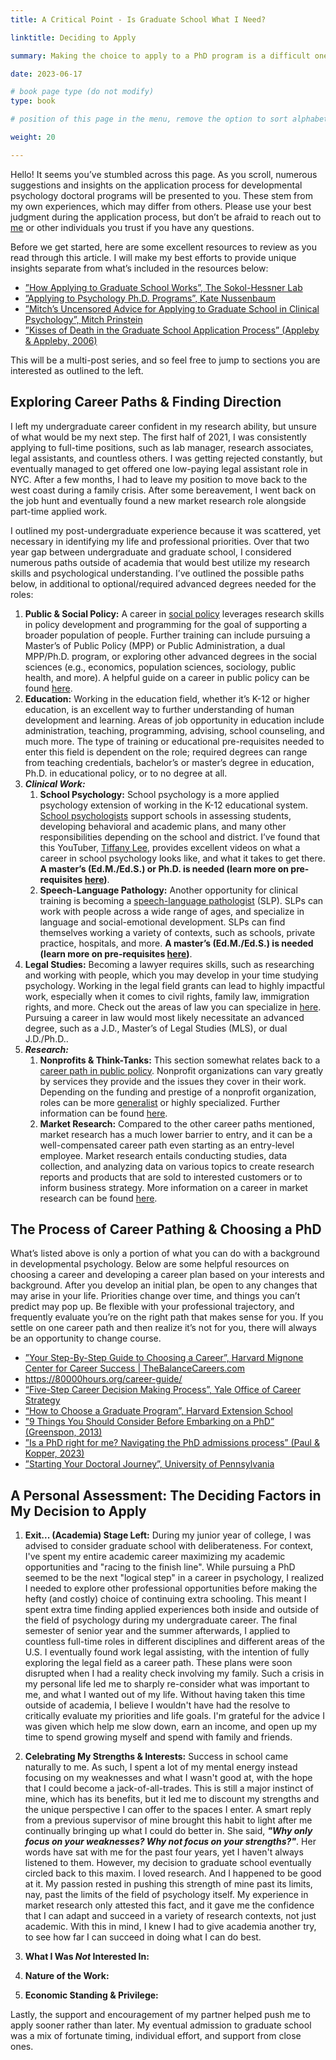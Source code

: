 ```yaml
---
title: A Critical Point - Is Graduate School What I Need?

linktitle: Deciding to Apply

summary: Making the choice to apply to a PhD program is a difficult one. Let's fully explore what you have to take into account to make such a decision.

date: 2023-06-17

# book page type (do not modify)
type: book

# position of this page in the menu, remove the option to sort alphabetically.

weight: 20

---
```


Hello! It seems you’ve stumbled across this page. As you scroll, numerous suggestions and insights on the application process for developmental psychology doctoral programs will be presented to you. These stem from my own experiences, which may differ from others. Please use your best judgment during the application process, but don’t be afraid to reach out to [me](https://maia-southwick.com/#contact) or other individuals you trust if you have any questions.

Before we get started, here are some excellent resources to review as you read through this article. I will make my best efforts to provide unique insights separate from what’s included in the resources below:

- [”How Applying to Graduate School Works”, The Sokol-Hessner Lab](https://www.sokolhessnerlab.com/howapplyingworks)
- [”Applying to Psychology Ph.D. Programs”, Kate Nussenbaum](https://www.katenuss.com/advice/applying_to_phd/)
- [”Mitch’s Uncensored Advice for Applying to Graduate School in Clinical Psychology”, Mitch Prinstein](https://mitch.web.unc.edu/wp-content/uploads/sites/4922/2017/02/MitchGradSchoolAdvice.pdf)
- [”Kisses of Death in the Graduate School Application Process” (Appleby & Appleby, 2006)](https://psychology.unl.edu/psichi/Graduate_School_Application_Kisses_of_Death.pdf)

This will be a multi-post series, and so feel free to jump to sections you are interested as outlined to the left. 

## Exploring Career Paths & Finding Direction

I left my undergraduate career confident in my research ability, but unsure of what would be my next step. The first half of 2021, I was consistently applying to full-time positions, such as lab manager, research associates, legal assistants, and countless others. I was getting rejected constantly, but eventually managed to get offered one low-paying legal assistant role in NYC. After a few months, I had to leave my position to move back to the west coast during a family crisis. After some bereavement, I went back on the job hunt and eventually found a new market research role alongside part-time applied work.

I outlined my post-undergraduate experience because it was scattered, yet necessary in identifying my life and professional priorities. Over that two year gap between undergraduate and graduate school, I considered numerous paths outside of academia that would best utilize my research skills and psychological understanding. I’ve outlined the possible paths below, in additional to optional/required advanced degrees needed for the roles:

1. **Public & Social Policy:** A career in [social policy](https://www.lse.ac.uk/social-policy/about-us/What-is-social-policy) leverages research skills in policy development and programming for the goal of supporting a broader population of people. Further training can include pursuing a Master’s of Public Policy (MPP) or Public Administration, a dual MPP/Ph.D. program, or exploring other advanced degrees in the social sciences (e.g., economics, population sciences, sociology, public health, and more). A helpful guide on a career in public policy can be found [here](https://research.com/careers/public-policy-careers).
2. **Education:** Working in the education field, whether it’s K-12 or higher education, is an excellent way to further understanding of human development and learning. Areas of job opportunity in education include administration, teaching, programming, advising, school counseling, and much more. The type of training or educational pre-requisites needed to enter this field is dependent on the role; required degrees can range from teaching credentials, bachelor’s or master’s degree in education, Ph.D. in educational policy, or to no degree at all.
3. ***Clinical Work:***
    1. **School Psychology:** School psychology is a more applied psychology extension of working in the K-12 educational system. [School psychologists](https://www.nasponline.org/about-school-psychology/who-are-school-psychologists) support schools in assessing students, developing behavioral and academic plans, and many other responsibilities depending on the school and district. I’ve found that this YouTuber, [Tiffany Lee](https://www.youtube.com/@TiffanyLee), provides excellent videos on what a career in school psychology looks like, and what it takes to get there. **A master’s (Ed.M./Ed.S.) or Ph.D. is needed (learn more on pre-requisites [here](**https://www.psychology.org/careers/school-psychologist/))**.
    2. **Speech-Language Pathology:** Another opportunity for clinical training is becoming a [speech-language pathologist](https://www.asha.org/public/who-are-speech-language-pathologists/) (SLP). SLPs can work with people across a wide range of ages, and specialize in language and social-emotional development. SLPs can find themselves working a variety of contexts, such as schools, private practice, hospitals, and more.  **A master’s (Ed.M./Ed.S.) is needed (learn more on pre-requisites [here](**https://www.indeed.com/career-advice/career-development/how-to-become-a-speech-pathologist))**.
4. **Legal Studies:** Becoming a lawyer requires skills, such as researching and working with people, which you may develop in your time studying psychology. Working in the legal field grants can lead to highly impactful work, especially when it comes to civil rights, family law, immigration rights, and more. Check out the areas of law you can specialize in [here](https://www.lsac.org/discover-law/types-law-programs/fields-law). Pursuing a career in law would most likely necessitate an advanced degree, such as a J.D., Master’s of Legal Studies (MLS), or dual J.D./Ph.D..
5. ***Research:***
    1. **Nonprofits & Think-Tanks:** This section somewhat relates back to a [career path in public policy](https://research.com/careers/public-policy-careers). Nonprofit organizations can vary greatly by services they provide and the issues they cover in their work. Depending on the funding and prestige of a nonprofit organization, roles can be more [generalist](https://www.indeed.com/hire/c/info/generalist-definition) or highly specialized. Further information can be found [here](https://career.ucsf.edu/phds/career-paths/non-profit).
    2. **Market Research:** Compared to the other career paths mentioned, market research has a much lower barrier to entry, and it can be a well-compensated career path even starting as an entry-level employee. Market research entails conducting studies, data collection, and analyzing data on various topics to create research reports and products that are sold to interested customers or to inform business strategy. More information on a career in market research can be found [here](https://www.blackridgeresearch.com/blog/thinking-of-a-job-career-in-market-research).

## The Process of Career Pathing & Choosing a PhD

What’s listed above is only a portion of what you can do with a background in developmental psychology. Below are some helpful resources on choosing a career and developing a career plan based on your interests and background. After you develop an initial plan, be open to any changes that may arise in your life. Priorities change over time, and things you can’t predict may pop up. Be flexible with your professional trajectory, and frequently evaluate you’re on the right path that makes sense for you. If you settle on one career path and then realize it’s not for you, there will always be an opportunity to change course.

- [”Your Step-By-Step Guide to Choosing a Career”, Harvard Mignone Center for Career Success | TheBalanceCareers.com](https://careerservices.fas.harvard.edu/blog/2022/08/28/your-step-by-step-guide-to-choosing-a-career/)
- https://80000hours.org/career-guide/
- [“Five-Step Career Decision Making Process”, Yale Office of Career Strategy](https://ocs.yale.edu/blog/2022/12/11/explore-five-step-career-decision-making-process/)
- [“How to Choose a Graduate Program”, Harvard Extension School](https://extension.harvard.edu/blog/how-to-choose-a-graduate-program/)
- [”9 Things You Should Consider Before Embarking on a PhD” (Greenspon, 2013)](https://www.elsevier.com/connect/9-things-you-should-consider-before-embarking-on-a-phd)
- [”Is a PhD right for me? Navigating the PhD admissions process” (Paul & Kopper, 2023)](https://www.povertyactionlab.org/blog/1-10-23/phd-right-me-navigating-phd-admissions-process)
- [”Starting Your Doctoral Journey”, University of Pennsylvania](https://doctoral.wharton.upenn.edu/doctoral-journey/)

## A Personal Assessment: The Deciding Factors in My Decision to Apply

1. **Exit... (Academia) Stage Left:** During my junior year of college, I was advised to consider graduate school with deliberateness. For context, I've spent my entire academic career maximizing my academic opportunities and "racing to the finish line". While pursuing a PhD seemed to be the next "logical step" in a career in psychology, I realized I needed to explore other professional opportunities before making the hefty (and costly) choice of continuing extra schooling. This meant I spent extra time finding applied experiences both inside and outside of the field of psychology during my undergraduate career. The final semester of senior year and the summer afterwards, I applied to countless full-time roles in different disciplines and different areas of the U.S. I eventually found work legal assisting, with the intention of fully exploring the legal field as a career path. These plans were soon disrupted when I had a reality check involving my family. Such a crisis in my personal life led me to sharply re-consider what was important to me, and what I wanted out of my life. Without having taken this time outside of academia, I believe I wouldn't have had the resolve to critically evaluate my priorities and life goals. I'm grateful for the advice I was given which help me slow down, earn an income, and open up my time to spend growing myself and spend with family and friends.

2. **Celebrating My Strengths & Interests:** Success in school came naturally to me. As such, I spent a lot of my mental energy instead focusing on my weaknesses and what I wasn't good at, with the hope that I could become a jack-of-all-trades. This is still a major instinct of mine, which has its benefits, but it led me to discount my strengths and the unique perspective I can offer to the spaces I enter. A smart reply from a previous supervisor of mine brought this habit to light after me continually bringing up what I could do better in. She said, ***"Why only focus on your weaknesses? Why not focus on your strengths?"***. Her words have sat with me for the past four years, yet I haven't always listened to them. However, my decision to graduate school eventually circled back to this maxim. I loved research. And I happened to be good at it. My passion rested in pushing this strength of mine past its limits, nay, past the limits of the field of psychology itself. My experience in market research only attested this fact, and it gave me the confidence that I can adapt and succeed in a variety of research contexts, not just academic. With this in mind, I knew I had to give academia another try, to see how far I can succeed in doing what I can do best.

3. **What I Was *Not* Interested In:**

4. **Nature of the Work:**

5. **Economic Standing & Privilege:**

Lastly, the support and encouragement of my partner helped push me to apply sooner rather than later. My eventual admission to graduate school was a mix of fortunate timing, individual effort, and support from close ones.
